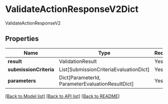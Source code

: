 # ValidateActionResponseV2Dict

ValidateActionResponseV2

## Properties
| Name | Type | Required | Description |
| ------------ | ------------- | ------------- | ------------- |
**result** | ValidationResult | Yes |  |
**submissionCriteria** | List[SubmissionCriteriaEvaluationDict] | Yes |  |
**parameters** | Dict[ParameterId, ParameterEvaluationResultDict] | Yes |  |


[[Back to Model list]](../../../README.md#models-v2-link) [[Back to API list]](../../../README.md#documentation-for-api-endpoints) [[Back to README]](../../../README.md)
